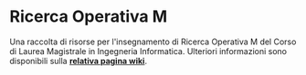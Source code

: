 # Ricerca Operativa M

Una raccolta di risorse per l'insegnamento di Ricerca Operativa M del Corso di
Laurea Magistrale in Ingegneria Informatica. Ulteriori informazioni sono disponibili sulla
[**relativa pagina
wiki**](https://csunibo.github.io/wiki/raccolte-di-risorse/index.html).
